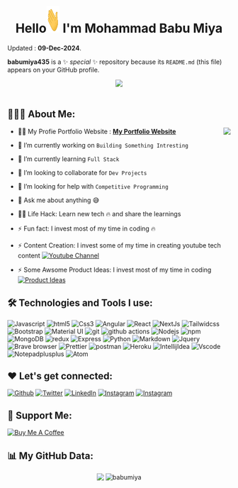 <h1 align="center">Hello<img src="https://raw.githubusercontent.com/ABSphreak/ABSphreak/master/gifs/Hi.gif" width="30px" height="60px"> I'm Mohammad Babu Miya</h1>

Updated : **09-Dec-2024**.


**babumiya435** is a ✨ _special_ ✨ repository because its `README.md` (this file) appears on your GitHub profile.
<!-- Here are some ideas to get you started:  -->

<div align="center">
  <img src ="https://i.pinimg.com/originals/18/a4/94/18a4949fc9c8067172d3b96e302e7097.gif" height="250" />
  
</div>

 <br/>

## 👨🏻‍💻 About Me:

<img  src="./thoughtworks-gif_dribbble.gif" height="290px" align="right" />

- 🙋‍♂️ My Profie Portfolio Website :  **[My Portfolio Website](https://babumiya.vercel.app/)**

- 🔭 I’m currently working on `Building Something Intresting`

- 🌱 I’m currently learning `Full Stack`

- 👯 I’m looking to collaborate for `Dev Projects`

- 🤔 I’m looking for help with `Competitive Programming`

- 💬 Ask me about anything :sweat_smile:

- 👨‍💻 Life Hack: Learn new tech :fire: and share the learnings

- ⚡ Fun fact: I invest most of my time in coding :fire:

- ⚡ Content Creation: I invest some of my time in creating youtube tech content <span style="margin-top:5px"><a style="margin-top:5px" href="https://www.youtube.com/channel/UCdmJ52LdmWRHCQN0h2rs4tA" target="_blank"><img alt="Youtube Channel" src="https://img.shields.io/badge/YouTube Channel-FF0000?style=for-the-badge&logo=youtube&logoColor=white" height="30px" /></a></span>

- ⚡ Some Awsome Product Ideas: I invest most of my time in coding <span style="margin-top:5px"></span><a href="https://docs.google.com/presentation/d/19LnB58grN-PKnaVT2oNeCsXxWfHkVzKscaJotmKEuFw/edit#slide=id.gf41345ceb6_0_0" target="_blank"><img alt="Product Ideas" src="https://img.shields.io/badge/product.ideas-9146FF.svg?&style=for-the-badge&logo=appveyor&logoColor=white" height="30px" /></a>

## 🛠️ Technologies and Tools I use:

<p>
<img alt="Javascript" src="https://img.shields.io/badge/JavaScript-323330?style=for-the-badge&logo=javascript&logoColor=F7DF1E"  height="25px"/>
<img alt="html5" src="https://img.shields.io/badge/HTML5-E34F26?style=for-the-badge&logo=html5&logoColor=white" height="25px"/>
<img alt="Css3" src="https://img.shields.io/badge/CSS3-1572B6?style=for-the-badge&logo=css3&logoColor=white" height="25px"/>
<img alt="Angular" src="https://img.shields.io/badge/Angular-DD0031?style=for-the-badge&logo=angular&logoColor=white"  height="25px"/>
<img alt="React" src="https://img.shields.io/badge/React-20232A?style=for-the-badge&logo=react&logoColor=61DAFB" height="25px"/>
<img alt="NextJs" src="https://img.shields.io/badge/Next-black?style=for-the-badge&logo=next.js&logoColor=white" height="25px"/>
<img alt="Tailwidcss" src="https://img.shields.io/badge/Tailwind_CSS-38B2AC?style=for-the-badge&logo=tailwind-css&logoColor=white" height="25px"/>
<img alt="Bootstrap" src="https://img.shields.io/badge/Bootstrap-563D7C?style=for-the-badge&logo=bootstrap&logoColor=white" height="25px"/>
<img alt="Material UI" src="https://img.shields.io/badge/Material--UI-0081CB?style=for-the-badge&logo=material-ui&logoColor=white" height="25px"/>
<img alt="git" src="https://img.shields.io/badge/-Git-F05032?style=flat-square&logo=git&logoColor=white" height="25px"/>
 <img alt="github actions" src="https://img.shields.io/badge/-Github_Actions-2088FF?style=flat-square&logo=github-actions&logoColor=white" height="25px"/>
<img alt="Nodejs" src="https://img.shields.io/badge/-Nodejs-43853d?style=flat-square&logo=Node.js&logoColor=white"  height="25px"/>
<img alt="npm" src="https://img.shields.io/badge/NPM-%23000000.svg?style=for-the-badge&logo=npm&logoColor=white" height="25px"/>
<img alt="MongoDB" src="https://img.shields.io/badge/-MongoDB-13aa52?style=flat-square&logo=mongodb&logoColor=white"  height="25px"/>
<img alt="redux" src="https://img.shields.io/badge/-Redux-764ABC?style=flat-square&logo=redux&logoColor=white" height="25px"/>
 <img alt="Express" src="https://img.shields.io/badge/express.js-%23404d59.svg?style=for-the-badge&logo=express&logoColor=%2361DAFB" height="25px"/>
<img alt="Python" src="https://img.shields.io/badge/Python-14354C?style=for-the-badge&logo=python&logoColor=white" height="25px"/>
<img alt="Markdown" src="https://img.shields.io/badge/Markdown-000000?style=for-the-badge&logo=markdown&logoColor=white"  height="25px"/>
<img alt="Jquery" src="https://img.shields.io/badge/jquery-%230769AD.svg?style=for-the-badge&logo=jquery&logoColor=white" height="25px"/>
<img alt="Brave browser" src="https://img.shields.io/badge/-Brave_Browser-FB542B?style=flat-square&logo=brave&logoColor=white" height="25px"/>
<img alt="Prettier" src="https://img.shields.io/badge/-Prettier-F7B93E?style=flat-square&logo=prettier&logoColor=white" height="25px"/>
 <img alt="postman" src="https://img.shields.io/badge/-Postman-00C7B7?style=flat-square&logo=postman&logoColor=white" height="25px"/>
 <img alt="Heroku" src="https://img.shields.io/badge/-Heroku-430098?style=flat-square&logo=heroku&logoColor=white" height="25px"/>
 <img alt="IntellijIdea" src="https://img.shields.io/badge/IntelliJ_IDEA-000000.svg?style=for-the-badge&logo=intellij-idea&logoColor=white" height="25px"/>
 <img alt="Vscode" src="https://img.shields.io/badge/Visual_Studio_Code-0078D4?style=for-the-badge&logo=visual%20studio%20code&logoColor=white" height="25px"/>
 <img alt="Notepadplusplus" src="https://img.shields.io/badge/Notepad++-90E59A.svg?style=for-the-badge&logo=notepad%2B%2B&logoColor=black" height="25px"/>
  <img alt="Atom" src="https://img.shields.io/badge/Atom-66595C?style=for-the-badge&logo=Atom&logoColor=white" height="25px"/>
</p>

## ❤️ Let's get connected:

<p>
  <a href="https://babumiya.vercel.app/"><img alt="Github" src="https://img.shields.io/badge/babumiya.tech-9146FF.svg?&style=for-the-badge&logo=appveyor&logoColor=white" height="30px" /></a>
  <a href="https://twitter.com/babumiyatcs"><img alt="Twitter" src="https://img.shields.io/badge/twitter-%231DA1F2.svg?&style=for-the-badge&logo=twitter&logoColor=white"  height="30px"/></a>
  <a href="https://www.linkedin.com/in/babu-miya-mohammad/"><img alt="LinkedIn" src="https://img.shields.io/badge/linkedin-%230077B5.svg?&style=for-the-badge&logo=linkedin&logoColor=white"  height="30px"/></a>
  <a href="https://www.instagram.com/iam_sameer_md_"><img alt="Instagram" src="https://img.shields.io/badge/Instagram-E4405F?style=for-the-badge&logo=instagram&logoColor=white"  height="30px"/></a>
  <a href="https://leetcode.com/babumiya435"><img alt="Instagram" src="https://img.shields.io/badge/-LeetCode-FFA116?style=for-the-badge&logo=LeetCode&logoColor=black"  height="30px"/></a>
</p>

## 🤝 Support Me:

<a href="https://www.buymeacoffee.com/babumiyamohammad435" rel="noopener noreferrer" target="_blank"><img src="https://cdn.buymeacoffee.com/buttons/v2/default-violet.png" alt="Buy Me A Coffee" height="60px" width="200px"></a>


## 📊 My GitHub Data:

<div align="center">
  <img align="center" src="https://github-readme-stats.anuraghazra1.vercel.app/api?username=babumiya435&show_icons=true" />
  <img align="center" src="https://github-readme-streak-stats.herokuapp.com/?user=babumiya435&" alt="babumiya" />
</div>
